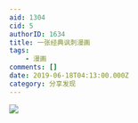 ```yaml
---
aid: 1304
cid: 5
authorID: 1634
title: 一张经典讽刺漫画
tags:
    - 漫画
comments: []
date: 2019-06-18T04:13:00.000Z
category: 分享发现
---
```


![](https://pbs.twimg.com/media/D9MatGfVAAUATrB.jpg)
